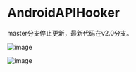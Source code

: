 # AndroidAPIHooker
master分支停止更新，最新代码在v2.0分支。

![image](https://github.com/guanchao/AndroidAPIHooker/raw/master/test_pic/activity_show.png)


![image](https://github.com/guanchao/AndroidAPIHooker/raw/master/test_pic/logcat.png)
